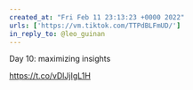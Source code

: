 ```yaml
---
created_at: "Fri Feb 11 23:13:23 +0000 2022"
urls: ['https://vm.tiktok.com/TTPdBLFmUD/']
in_reply_to: @leo_guinan
---
```


Day 10: maximizing insights

https://t.co/vDlJjIgL1H